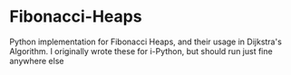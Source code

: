# Fibonacci-Heaps

Python implementation for Fibonacci Heaps, and their usage in Dijkstra's Algorithm. I originally wrote these for i-Python, but should run just fine anywhere else
